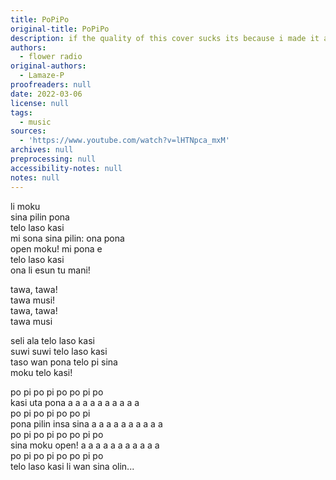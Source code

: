 ```yaml
---
title: PoPiPo
original-title: PoPiPo
description: if the quality of this cover sucks its because i made it at a whim in like 3 hours because i wanted an excuse to download mmd
authors:
  - flower radio
original-authors:
  - Lamaze-P
proofreaders: null
date: 2022-03-06
license: null
tags:
  - music
sources:
  - 'https://www.youtube.com/watch?v=lHTNpca_mxM'
archives: null
preprocessing: null
accessibility-notes: null
notes: null
---
```

li moku  
sina pilin pona  
telo laso kasi  
mi sona sina pilin: ona pona  
open moku! mi pona e  
telo laso kasi  
ona li esun tu mani!

tawa, tawa!  
tawa musi!  
tawa, tawa!  
tawa musi

seli ala telo laso kasi  
suwi suwi telo laso kasi  
taso wan pona telo pi sina  
moku telo kasi!

po pi po pi po po pi po  
kasi uta pona a a a a a a a a a a  
po pi po pi po po pi  
pona pilin insa sina a a a a a a a a a a  
po pi po pi po po pi po  
sina moku open! a a a a a a a a a a a  
po pi po pi po po pi po  
telo laso kasi li wan sina olin...
